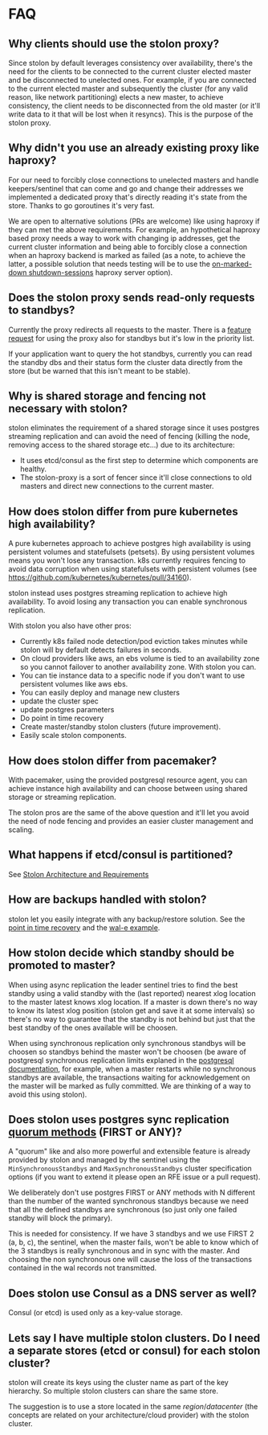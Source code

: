 # FAQ

## Why clients should use the stolon proxy?

Since stolon by default leverages consistency over availability, there's the need for the clients to be connected to the current cluster elected master and be disconnected to unelected ones. For example, if you are connected to the current elected master and subsequently the cluster (for any valid reason, like network partitioning) elects a new master, to achieve consistency, the client needs to be disconnected from the old master (or it'll write data to it that will be lost when it resyncs). This is the purpose of the stolon proxy.

## Why didn't you use an already existing proxy like haproxy?

For our need to forcibly close connections to unelected masters and handle keepers/sentinel that can come and go and change their addresses we implemented a dedicated proxy that's directly reading it's state from the store. Thanks to go goroutines it's very fast.

We are open to alternative solutions (PRs are welcome) like using haproxy if they can met the above requirements. For example, an hypothetical haproxy based proxy needs a way to work with changing ip addresses, get the current cluster information and being able to forcibly close a connection when an haproxy backend is marked as failed (as a note, to achieve the latter, a possible solution that needs testing will be to use the [on-marked-down shutdown-sessions](https://cbonte.github.io/haproxy-dconv/configuration-1.6.html#5.2-on-marked-down) haproxy server option).

## Does the stolon proxy sends read-only requests to standbys?

Currently the proxy redirects all requests to the master. There is a [feature request](https://github.com/sorintlab/stolon/issues/132) for using the proxy also for standbys but it's low in the priority list.

If your application want to query the hot standbys, currently you can read the standby dbs and their status form the cluster data directly from the store (but be warned that this isn't meant to be stable).

## Why is shared storage and fencing not necessary with stolon?

stolon eliminates the requirement of a shared storage since it uses postgres streaming replication and can avoid the need of fencing (killing the node, removing access to the shared storage etc...) due to its architecture:
* It uses etcd/consul as the first step to determine which components are healthy.
* The stolon-proxy is a sort of fencer since it'll close connections to old masters and direct new connections to the current master.

## How does stolon differ from pure kubernetes high availability?

A pure kubernetes approach to achieve postgres high availability is using persistent volumes and statefulsets (petsets). By using persistent volumes means you won't lose any transaction. k8s currently requires fencing to avoid data corruption when using statefulsets with persistent volumes (see https://github.com/kubernetes/kubernetes/pull/34160).

stolon instead uses postgres streaming replication to achieve high availability. To avoid losing any transaction you can enable synchronous replication.

With stolon you also have other pros:

* Currently k8s failed node detection/pod eviction takes minutes while stolon will by default detects failures in seconds.
* On cloud providers like aws, an ebs volume is tied to an availability zone so you cannot failover to another availability zone. With stolon you can.
* You can tie instance data to a specific node if you don't want to use persistent volumes like aws ebs.
* You can easily deploy and manage new clusters
 * update the cluster spec
  * update postgres parameters
* Do point in time recovery
* Create master/standby stolon clusters (future improvement).
* Easily scale stolon components.

## How does stolon differ from pacemaker?

With pacemaker, using the provided postgresql resource agent, you can achieve instance high availability and can choose between using shared storage or streaming replication.

The stolon pros are the same of the above question and it'll let you avoid the need of node fencing and provides an easier cluster management and scaling.

## What happens if etcd/consul is partitioned?

See [Stolon Architecture and Requirements](doc/architecture.md)

## How are backups handled with stolon?

stolon let you easily integrate with any backup/restore solution. See the [point in time recovery](pitr.md) and the [wal-e example](pitr_wal-e.md).

## How stolon decide which standby should be promoted to master?

When using async replication the leader sentinel tries to find the best standby using a valid standby with the (last reported) nearest xlog location to the master latest knows xlog location. If a master is down there's no way to know its latest xlog position (stolon get and save it at some intervals) so there's no way to guarantee that the standby is not behind but just that the best standby of the ones available will be choosen.

When using synchronous replication only synchronous standbys will be choosen so standbys behind the master won't be choosen (be aware of postgresql synchronous replication limits explaned in the [postgresql documentation](https://www.postgresql.org/docs/9.6/static/warm-standby.html#SYNCHRONOUS-REPLICATION), for example, when a master restarts while no synchronous standbys are available, the transactions waiting for acknowledgement on the master will be marked as fully committed. We are thinking of a way to avoid this using stolon).

## Does stolon uses postgres sync replication [quorum methods](https://www.postgresql.org/docs/10/static/runtime-config-replication.html#RUNTIME-CONFIG-REPLICATION-MASTER) (FIRST or ANY)?

A "quorum" like and also more powerful and extensible feature is already provided by stolon and managed by the sentinel using the `MinSynchronousStandbys` and `MaxSynchronousStandbys` cluster specification options (if you want to extend it please open an RFE issue or a pull request).

We deliberately don't use postgres FIRST or ANY methods with N different than the number of the wanted synchronous standbys because we need that all the defined standbys are synchronous (so just only one failed standby will block the primary).

This is needed for consistency. If we have 3 standbys and we use FIRST 2 (a, b, c), the sentinel, when the master fails, won't be able to know which of the 3 standbys is really synchronous and in sync with the master. And choosing the non synchronous one will cause the loss of the transactions contained in the wal records not transmitted.

## Does stolon use Consul as a DNS server as well?

Consul (or etcd) is used only as a key-value storage.

## Lets say I have multiple stolon clusters. Do I need a separate stores (etcd or consul) for each stolon cluster?

stolon will create its keys using the cluster name as part of the key hierarchy. So multiple stolon clusters can share the same store.

The suggestion is to use a store located in the same *region*/*datacenter* (the concepts are related on your architecture/cloud provider) with the stolon cluster.
